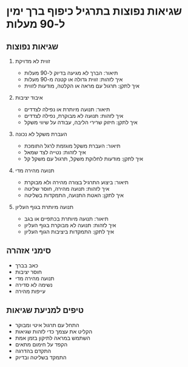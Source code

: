 # שגיאות נפוצות בתרגיל כיפוף ברך ימין ל-90 מעלות

## שגיאות נפוצות

1. זווית לא מדויקת
   - תיאור: הברך לא מגיעה בדיוק ל-90 מעלות
   - איך לזהות: זווית גדולה או קטנה מ-90 מעלות
   - איך לתקן: תרגול עם מראה או הקלטה, מודעות לזווית

2. איבוד יציבות
   - תיאור: תנועה מיותרת או נפילה לצדדים
   - איך לזהות: תנועה לא מבוקרת, נפילה לצדדים
   - איך לתקן: חיזוק שרירי הליבה, עבודה על שיווי משקל

3. העברת משקל לא נכונה
   - תיאור: העברת משקל מוגזמת לרגל התומכת
   - איך לזהות: נטייה לצד שמאל
   - איך לתקן: מודעות לחלוקת משקל, תרגול עם משקל קל

4. תנועה מהירה מדי
   - תיאור: ביצוע התרגיל בצורה מהירה ולא מבוקרת
   - איך לזהות: תנועה מהירה, חוסר שליטה
   - איך לתקן: האטת התנועה, התמקדות בשליטה

5. תנועה מיותרת בגוף העליון
   - תיאור: תנועה מיותרת בכתפיים או בגב
   - איך לזהות: תנועה לא מבוקרת בגוף העליון
   - איך לתקן: התמקדות ביציבות הגוף העליון

## סימני אזהרה
- כאב בברך
- חוסר יציבות
- תנועה מהירה מדי
- נשימה לא סדירה
- עייפות מהירה

## טיפים למניעת שגיאות
- התחל עם תרגול איטי ומבוקר
- הקליט את עצמך כדי לזהות שגיאות
- השתמש במראה לתיקון בזמן אמת
- הקפד על חימום מתאים
- התקדם בהדרגה
- התמקד בשליטה ובדיוק 